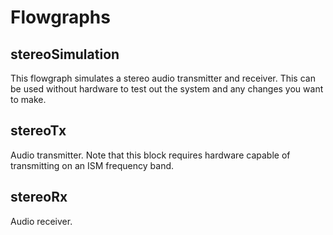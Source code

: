 # Flowgraphs
## stereoSimulation
This flowgraph simulates a stereo audio transmitter and receiver. This can be used without hardware to test out the system and any changes you want to make.

## stereoTx
Audio transmitter. Note that this block requires hardware capable of transmitting on an ISM frequency band.

## stereoRx
Audio receiver.
